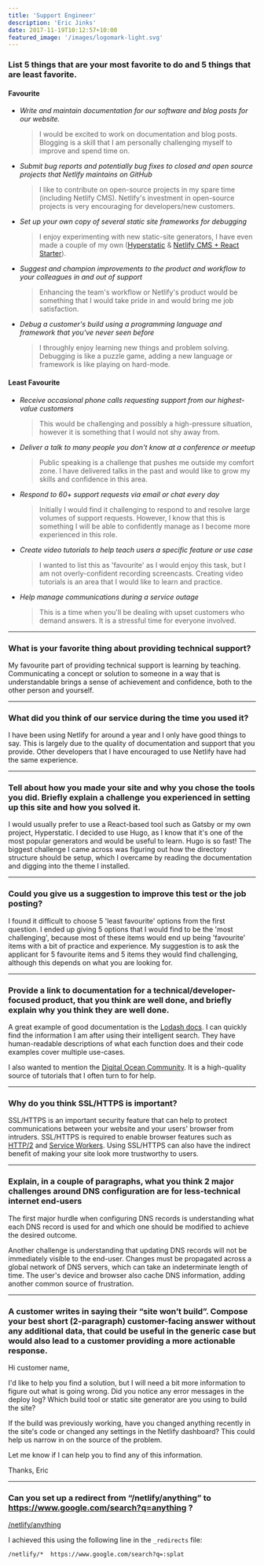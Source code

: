 ```yaml
---
title: 'Support Engineer'
description: 'Eric Jinks'
date: 2017-11-19T10:12:57+10:00
featured_image: '/images/logomark-light.svg'
---
```


### List 5 things that are your most favorite to do and 5 things that are least favorite.

#### Favourite

* *Write and maintain documentation for our software and blog posts for our website.*

    > I would be excited to work on documentation and blog posts. Blogging is a skill that I am personally challenging myself to improve and spend time on.

* *Submit bug reports and potentially bug fixes to closed and open source projects that Netlify maintains on GitHub*

    > I like to contribute on open-source projects in my spare time (including Netlify CMS). Netlify's investment in open-source projects is very encouraging for developers/new customers.

* *Set up your own copy of several static site frameworks for debugging*

    > I enjoy experimenting with new static-site generators, I have even made a couple of my own ([Hyperstatic](https://github.com/Jinksi/hyperstatic) & [Netlify CMS + React Starter](https://github.com/Jinksi/netlify-cms-react-starter)).

* *Suggest and champion improvements to the product and workflow to your colleagues in and out of support*

    > Enhancing the team's workflow or Netlify's product would be something that I would take pride in and would bring me job satisfaction.

* *Debug a customer's build using a programming language and framework that you've never seen before*

    > I throughly enjoy learning new things and problem solving. Debugging is like a puzzle game, adding a new language or framework is like playing on hard-mode.

#### Least Favourite

* *Receive occasional phone calls requesting support from our highest-value customers*

    > This would be challenging and possibly a high-pressure situation, however it is something that I would not shy away from.

* *Deliver a talk to many people you don't know at a conference or meetup*

    > Public speaking is a challenge that pushes me outside my comfort zone. I have delivered talks in the past and would like to grow my skills and confidence in this area.

* *Respond to 60+ support requests via email or chat every day*

    > Initially I would find it challenging to respond to and resolve large volumes of support requests. However, I know that this is something I will be able to confidently manage as I become more experienced in this role.

* *Create video tutorials to help teach users a specific feature or use case*

    > I wanted to list this as 'favourite' as I would enjoy this task, but I am not overly-confident recording screencasts. Creating video tutorials is an area that I would like to learn and practice.

* *Help manage communications during a service outage*

    > This is a time when you'll be dealing with upset customers who demand answers. It is a stressful time for everyone involved.

---

### What is your favorite thing about providing technical support?

My favourite part of providing technical support is learning by teaching. Communicating a concept or solution to someone in a way that is understandable brings a sense of achievement and confidence, both to the other person and yourself.

---

### What did you think of our service during the time you used it?

I have been using Netlify for around a year and I only have good things to say. This is largely due to the quality of documentation and support that you provide. Other developers that I have encouraged to use Netlify have had the same experience.

---

### Tell about how you made your site and why you chose the tools you did.  Briefly explain a challenge you experienced in setting up this site and how you solved it.

I would usually prefer to use a React-based tool such as Gatsby or my own project, Hyperstatic. I decided to use Hugo, as I know that it's one of the most popular generators and would be useful to learn. Hugo is so fast! The biggest challenge I came across was figuring out how the directory structure should be setup, which I overcame by reading the documentation and digging into the theme I installed.

---

### Could you give us a suggestion to improve this test or the job posting?

I found it difficult to choose 5 'least favourite' options from the first question. I ended up giving 5 options that I would find to be the 'most challenging', because most of these items would end up being 'favourite' items with a bit of practice and experience. My suggestion is to ask the applicant for 5 favourite items and 5 items they would find challenging, although this depends on what you are looking for.

---

### Provide a link to documentation for a technical/developer-focused product, that you think are well done, and briefly explain why you think they are well done.

A great example of good documentation is the [Lodash docs](https://lodash.com/docs/4.17.4). I can quickly find the information I am after using their intelligent search. They have human-readable descriptions of what each function does and their code examples cover multiple use-cases.

I also wanted to mention the [Digital Ocean Community](https://www.digitalocean.com/community/). It is a high-quality source of tutorials that I often turn to for help.

---

### Why do you think SSL/HTTPS is important?

SSL/HTTPS is an important security feature that can help to protect communications between your website and your users' browser from intruders. SSL/HTTPS is required to enable browser features such as [HTTP/2](https://http2.github.io/) and [Service Workers](https://developers.google.com/web/fundamentals/primers/service-workers/). Using SSL/HTTPS can also have the indirect benefit of making your site look more trustworthy to users.

---

### Explain, in a couple of paragraphs, what you think 2 major challenges around DNS configuration are for less-technical internet end-users

The first major hurdle when configuring DNS records is understanding what each DNS record is used for and which one should be modified to achieve the desired outcome.

Another challenge is understanding that updating DNS records will not be immediately visible to the end-user. Changes must be propagated across a global network of DNS servers, which can take an indeterminate length of time. The user's device and browser also cache DNS information, adding another common source of frustration.

---

### A customer writes in saying their “site won’t build”. Compose your best short (2-paragraph) customer-facing answer without any additional data, that could be useful in the generic case but would also lead to a customer providing a more actionable response.

Hi customer name,

I'd like to help you find a solution, but I will need a bit more information to figure out what is going wrong. Did you notice any error messages in the deploy log? Which build tool or static site generator are you using to build the site?

If the build was previously working, have you changed anything recently in the site's code or changed any settings in the Netlify dashboard? This could help us narrow in on the source of the problem.

Let me know if I can help you to find any of this information.

Thanks,
Eric

---

### Can you set up a redirect from “/netlify/anything” to https://www.google.com/search?q=anything ?

[/netlify/anything](/netlify/anything)

I achieved this using the following line in the `_redirects` file:

`/netlify/*  https://www.google.com/search?q=:splat`
